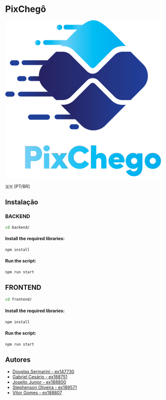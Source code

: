 # PixChegô

![PixChegô](/frontend/src/images/Logo%202@3x.png)

:brazil: [PT/BR]

## Instalação


### BACKEND

```sh
cd backend/
```

#### Install the required libraries:
```sh
npm install
```

#### Run the script:
```sh
npm run start
```

## FRONTEND
```sh
cd frontend/
```
#### Install the required libraries:
```sh
npm install
```

#### Run the script:
```sh
npm run start
```


## Autores

- [Douglas Sermarini - ex147730](https://github.com/Douglas019BR)
- [Gabriel Cesário - ex188751]()
- [Joseíto Junior - ex188800](https://github.com/joseitooliveira)
- [Stephenson Oliveira - ex189571](https://github.com/stephensonsn)
- [Vitor Gomes - ex188807](https://github.com/vitorgomes)